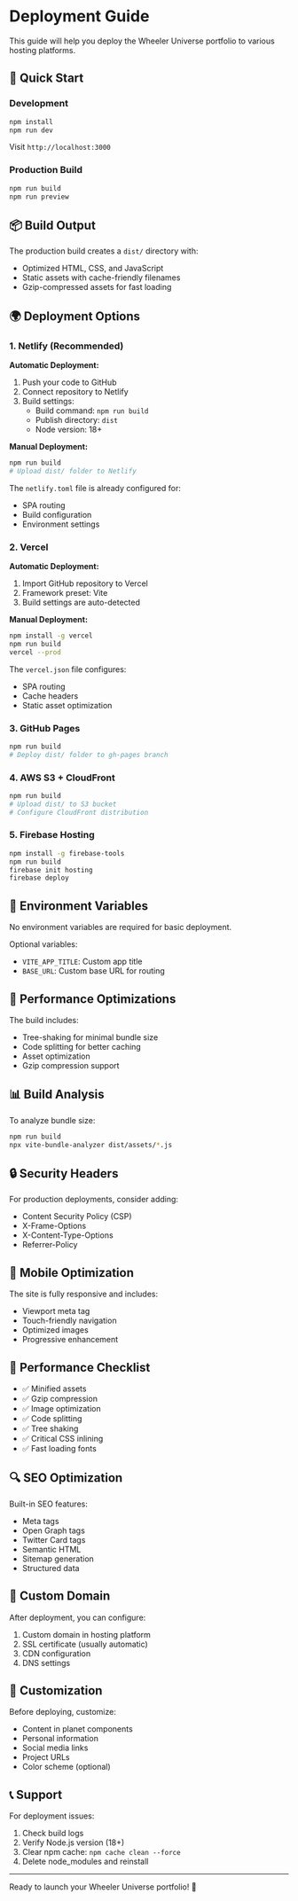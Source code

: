 # Deployment Guide

This guide will help you deploy the Wheeler Universe portfolio to various hosting platforms.

## 🚀 Quick Start

### Development

```bash
npm install
npm run dev
```

Visit `http://localhost:3000`

### Production Build

```bash
npm run build
npm run preview
```

## 📦 Build Output

The production build creates a `dist/` directory with:

- Optimized HTML, CSS, and JavaScript
- Static assets with cache-friendly filenames
- Gzip-compressed assets for fast loading

## 🌍 Deployment Options

### 1. Netlify (Recommended)

**Automatic Deployment:**

1. Push your code to GitHub
2. Connect repository to Netlify
3. Build settings:
   - Build command: `npm run build`
   - Publish directory: `dist`
   - Node version: 18+

**Manual Deployment:**

```bash
npm run build
# Upload dist/ folder to Netlify
```

The `netlify.toml` file is already configured for:

- SPA routing
- Build configuration
- Environment settings

### 2. Vercel

**Automatic Deployment:**

1. Import GitHub repository to Vercel
2. Framework preset: Vite
3. Build settings are auto-detected

**Manual Deployment:**

```bash
npm install -g vercel
npm run build
vercel --prod
```

The `vercel.json` file configures:

- SPA routing
- Cache headers
- Static asset optimization

### 3. GitHub Pages

```bash
npm run build
# Deploy dist/ folder to gh-pages branch
```

### 4. AWS S3 + CloudFront

```bash
npm run build
# Upload dist/ to S3 bucket
# Configure CloudFront distribution
```

### 5. Firebase Hosting

```bash
npm install -g firebase-tools
npm run build
firebase init hosting
firebase deploy
```

## 🔧 Environment Variables

No environment variables are required for basic deployment.

Optional variables:

- `VITE_APP_TITLE`: Custom app title
- `BASE_URL`: Custom base URL for routing

## 🎯 Performance Optimizations

The build includes:

- Tree-shaking for minimal bundle size
- Code splitting for better caching
- Asset optimization
- Gzip compression support

## 📊 Build Analysis

To analyze bundle size:

```bash
npm run build
npx vite-bundle-analyzer dist/assets/*.js
```

## 🔒 Security Headers

For production deployments, consider adding:

- Content Security Policy (CSP)
- X-Frame-Options
- X-Content-Type-Options
- Referrer-Policy

## 📱 Mobile Optimization

The site is fully responsive and includes:

- Viewport meta tag
- Touch-friendly navigation
- Optimized images
- Progressive enhancement

## 🚀 Performance Checklist

- ✅ Minified assets
- ✅ Gzip compression
- ✅ Image optimization
- ✅ Code splitting
- ✅ Tree shaking
- ✅ Critical CSS inlining
- ✅ Fast loading fonts

## 🔍 SEO Optimization

Built-in SEO features:

- Meta tags
- Open Graph tags
- Twitter Card tags
- Semantic HTML
- Sitemap generation
- Structured data

## 📝 Custom Domain

After deployment, you can configure:

1. Custom domain in hosting platform
2. SSL certificate (usually automatic)
3. CDN configuration
4. DNS settings

## 🎨 Customization

Before deploying, customize:

- Content in planet components
- Personal information
- Social media links
- Project URLs
- Color scheme (optional)

## 📞 Support

For deployment issues:

1. Check build logs
2. Verify Node.js version (18+)
3. Clear npm cache: `npm cache clean --force`
4. Delete node_modules and reinstall

---

Ready to launch your Wheeler Universe portfolio! 🌌
